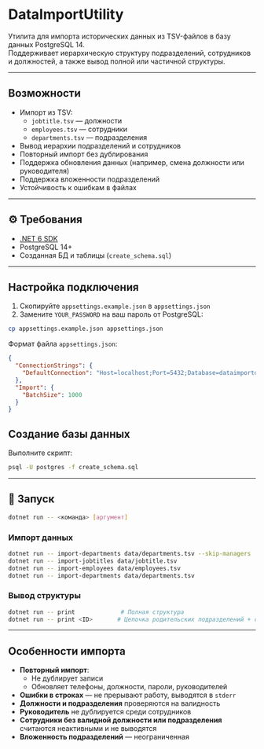 # DataImportUtility

Утилита для импорта исторических данных из TSV-файлов в базу данных PostgreSQL 14.\
Поддерживает иерархическую структуру подразделений, сотрудников и должностей, а также вывод полной или частичной структуры.

---

## Возможности

- Импорт из TSV:
  - `jobtitle.tsv` — должности
  - `employees.tsv` — сотрудники
  - `departments.tsv` — подразделения
- Вывод иерархии подразделений и сотрудников
- Повторный импорт без дублирования
- Поддержка обновления данных (например, смена должности или руководителя)
- Поддержка вложенности подразделений
- Устойчивость к ошибкам в файлах

---

## ⚙️ Требования

- [.NET 6 SDK](https://dotnet.microsoft.com/en-us/download/dotnet/6.0)
- PostgreSQL 14+
- Созданная БД и таблицы (`create_schema.sql`)

---

## Настройка подключения

1. Скопируйте `appsettings.example.json` в `appsettings.json`
2. Замените `YOUR_PASSWORD` на ваш пароль от PostgreSQL:

```bash
cp appsettings.example.json appsettings.json
```

Формат файла `appsettings.json`:

```json
{
  "ConnectionStrings": {
    "DefaultConnection": "Host=localhost;Port=5432;Database=dataimportdb;Username=postgres;Password=YOUR_PASSWORD"
  },
  "Import": {
    "BatchSize": 1000
  }
}
```

## Создание базы данных

Выполните скрипт:

```bash
psql -U postgres -f create_schema.sql
```
---

## 🚀 Запуск

```bash
dotnet run -- <команда> [аргумент]
```

### Импорт данных

```bash
dotnet run -- import-departments data/departments.tsv --skip-managers
dotnet run -- import-jobtitles data/jobtitle.tsv
dotnet run -- import-employees data/employees.tsv
dotnet run -- import-departments data/departments.tsv
```

### Вывод структуры

```bash
dotnet run -- print             # Полная структура
dotnet run -- print <ID>       # Цепочка родительских подразделений + сотрудники указанного подразделения
```

---

## Особенности импорта

- **Повторный импорт**:
  - Не дублирует записи
  - Обновляет телефоны, должности, пароли, руководителей
- **Ошибки в строках** — не прерывают работу, выводятся в `stderr`
- **Должности и подразделения** проверяются на валидность
- **Руководитель** не дублируется среди сотрудников
- **Сотрудники без валидной должности или подразделения** считаются неактивными и не выводятся
- **Вложенность подразделений** — неограниченная

